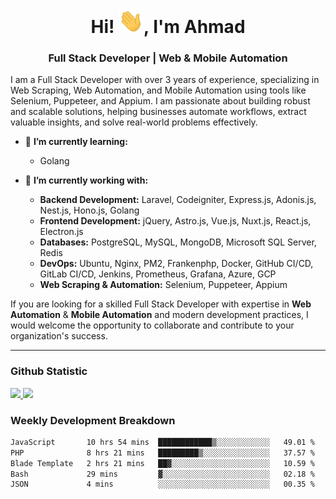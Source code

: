<h1 align="center">Hi! <img src="https://raw.githubusercontent.com/ABSphreak/ABSphreak/master/gifs/Hi.gif" width="40px" />, I'm Ahmad</h1>


<h3 align="center">Full Stack Developer | Web & Mobile Automation </h3>
I am a Full Stack Developer with over 3 years of experience, specializing in Web Scraping, Web Automation, and Mobile Automation using tools like Selenium, Puppeteer, and Appium. I am passionate about building robust and scalable solutions, helping businesses automate workflows, extract valuable insights, and solve real-world problems effectively.

- 🔭 **I’m currently learning:**  
  - Golang  

- 🌱 **I’m currently working with:**   
  - **Backend Development:** Laravel, Codeigniter, Express.js, Adonis.js, Nest.js, Hono.js, Golang  
  - **Frontend Development:** jQuery, Astro.js, Vue.js, Nuxt.js, React.js, Electron.js  
  - **Databases:** PostgreSQL, MySQL, MongoDB, Microsoft SQL Server, Redis  
  - **DevOps:** Ubuntu, Nginx, PM2, Frankenphp, Docker, GitHub CI/CD, GitLab CI/CD, Jenkins, Prometheus, Grafana, Azure, GCP  
  - **Web Scraping & Automation:** Selenium, Puppeteer, Appium  



If you are looking for a skilled Full Stack Developer with expertise in **Web Automation** & **Mobile Automation** and modern development practices, I would welcome the opportunity to collaborate and contribute to your organization's success.

---
  
### Github Statistic
<p align="left">
<a href="https://github.com/ahmadlaiq97">
  <img height="180em" src="https://github-readme-stats-eight-theta.vercel.app/api?username=ahmadlaiq&show_icons=true&theme=algolia&include_all_commits=true&count_private=true"/>
  <img height="180em" src="https://github-readme-stats-eight-theta.vercel.app/api/top-langs/?username=ahmadlaiq&layout=compact&langs_count=8&theme=algolia"/>
</a>
</p>


### Weekly Development Breakdown
<!--START_SECTION:waka-->

```txt
JavaScript       10 hrs 54 mins  ████████████▒░░░░░░░░░░░░   49.01 %
PHP              8 hrs 21 mins   █████████▒░░░░░░░░░░░░░░░   37.57 %
Blade Template   2 hrs 21 mins   ██▓░░░░░░░░░░░░░░░░░░░░░░   10.59 %
Bash             29 mins         ▓░░░░░░░░░░░░░░░░░░░░░░░░   02.18 %
JSON             4 mins          ░░░░░░░░░░░░░░░░░░░░░░░░░   00.35 %
```

<!--END_SECTION:waka-->
